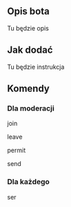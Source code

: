 <body>
<h2>Opis bota</h2>
<p>Tu będzie opis</p>
<h2>Jak dodać</h2>
<p>Tu będzie instrukcja</p>

<h2>Komendy</h2>
<h3>Dla moderacji</h3>
<p>join</p>
<p>leave</p>
<p>permit</p>
<p>send</p>
<h3>Dla każdego</h3>
<p>ser</p>
</body>
